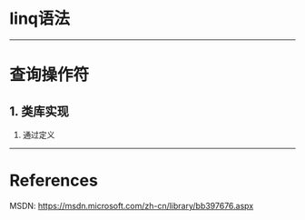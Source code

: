 ﻿# linq语法
---



# 查询操作符

## 1. 类库实现
1. 通过定义

---


# References
MSDN:
https://msdn.microsoft.com/zh-cn/library/bb397676.aspx